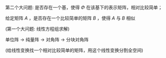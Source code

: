 第二个大问题: 是否存在一个基，使得 $\Phi$ 在该基下的表示矩阵，相对比较简单；  
  
给定矩阵 $A$ ，是否存在一个比较简单的矩阵 $B$ ，使得 $A$ 与 $B$ 相似  
  
(第一个大问题: 线性方程组求解)  
  
单位阵 $\to$ 纯量阵 $\to$ 对角阵 $\to$ 分块对角阵  
  
(给线性变换找一个相对比较简单的矩阵，用这个线性变换分割全空间)  
